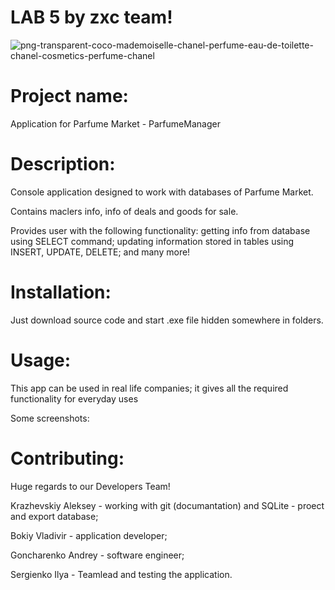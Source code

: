 # LAB 5 by zxc team!

![png-transparent-coco-mademoiselle-chanel-perfume-eau-de-toilette-chanel-cosmetics-perfume-chanel](https://user-images.githubusercontent.com/78850311/171938491-af9f0d76-21b4-4a85-96cf-e653e5256c4f.png)

  
# Project name:

Application for Parfume Market - ParfumeManager

# Description:

Console application designed to work with databases of Parfume Market. 

Contains maclers info, info of deals and goods for sale.

Provides user with the following functionality: getting info from database using SELECT command; updating information stored in tables using INSERT, UPDATE, DELETE; and many more!

# Installation:

Just download source code and start .exe file hidden somewhere in folders.

# Usage:

This app can be used in real life companies; it gives all the required functionality for everyday uses

Some screenshots:

# Contributing:

Huge regards to our Developers Team!

Krazhevskiy Aleksey - working with git (documantation) and SQLite - proect and export database;

Bokiy Vladivir - application developer;

Goncharenko Andrey - software engineer;

Sergienko Ilya - Teamlead and testing the application.
